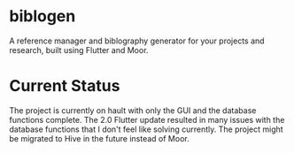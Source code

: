 # biblogen

A reference manager and biblography generator for your projects and research, built using Flutter and Moor.

# Current Status

The project is currently on hault with only the GUI and the database functions complete. The 2.0 Flutter update resulted in many issues with the database functions that I don't feel like solving currently. The project might be migrated to Hive in the future instead of Moor.
